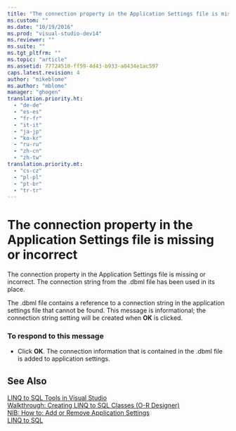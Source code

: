 ```yaml
---
title: "The connection property in the Application Settings file is missing or incorrect | Microsoft Docs"
ms.custom: ""
ms.date: "10/19/2016"
ms.prod: "visual-studio-dev14"
ms.reviewer: ""
ms.suite: ""
ms.tgt_pltfrm: ""
ms.topic: "article"
ms.assetid: 77724510-ff59-4d43-b933-a0434e1ac597
caps.latest.revision: 4
author: "mikeblome"
ms.author: "mblome"
manager: "ghogen"
translation.priority.ht: 
  - "de-de"
  - "es-es"
  - "fr-fr"
  - "it-it"
  - "ja-jp"
  - "ko-kr"
  - "ru-ru"
  - "zh-cn"
  - "zh-tw"
translation.priority.mt: 
  - "cs-cz"
  - "pl-pl"
  - "pt-br"
  - "tr-tr"
---
```

# The connection property in the Application Settings file is missing or incorrect
The connection property in the Application Settings file is missing or incorrect. The connection string from the .dbml file has been used in its place.  
  
 The .dbml file contains a reference to a connection string in the application settings file that cannot be found. This message is informational; the connection string setting will be created when **OK** is clicked.  
  
### To respond to this message  
  
-   Click **OK**. The connection information that is contained in the .dbml file is added to application settings.  
  
## See Also  
 [LINQ to SQL Tools in Visual Studio](../data-tools/linq-to-sql-tools-in-visual-studio2.md)   
 [Walkthrough: Creating LINQ to SQL Classes (O-R Designer)](../Topic/Walkthrough:%20Creating%20LINQ%20to%20SQL%20Classes%20\(O-R%20Designer\).md)   
 [NIB: How to: Add or Remove Application Settings](http://msdn.microsoft.com/en-us/a233965c-126d-46ab-add4-efb758f576f4)   
 [LINQ to SQL](../Topic/LINQ%20to%20SQL.md)